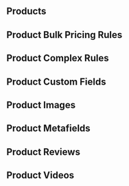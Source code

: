 ## Products

## Product Bulk Pricing Rules

## Product Complex Rules

## Product Custom Fields

## Product Images

## Product Metafields

## Product Reviews

## Product Videos
